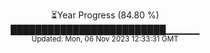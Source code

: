 <p align="center">
⏳Year Progress (84.80 %) <br>
█████████████████████████▁▁▁▁▁ <br>
<sub>Updated: Mon, 06 Nov 2023 12:33:31 GMT</sub>
</p>

